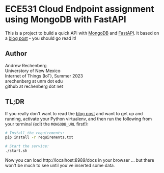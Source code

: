 # ECE531 Cloud Endpoint assignment using MongoDB with FastAPI

This is a project to build a quick API with [MongoDB](https://developer.mongodb.com/) and [FastAPI](https://fastapi.tiangolo.com/).
It based on a [blog post](https://developer.mongodb.com/quickstart/python-quickstart-fastapi/) - you should go read it!

## Author
Andrew Rechenberg\
Universtory of New Mexico\
Internet of Things (IoT), Summer 2023\
arechenberg at unm dot edu\
github at rechenberg dot net

## TL;DR

If you really don't want to read the [blog post](https://developer.mongodb.com/quickstart/python-quickstart-fastapi/) and want to get up and running,
activate your Python virtualenv, and then run the following from your terminal (edit the `MONGODB_URL` first!):

```bash
# Install the requirements:
pip install -r requirements.txt

# Start the service:
./start.sh
```

Now you can load http://localhost:8989/docs in your browser ... but there won't be much to see until you've inserted some data.

